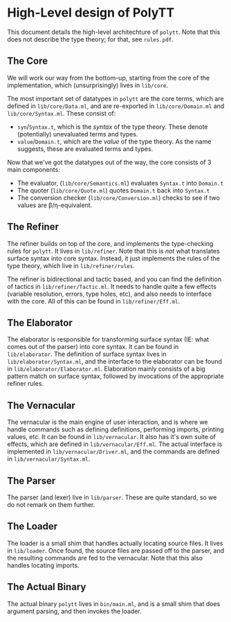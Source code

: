 # High-Level design of PolyTT

This document details the high-level architechture of `polytt`. Note that this does
not describe the type theory; for that, see `rules.pdf`.

## The Core

We will work our way from the bottom-up, starting from the core of the implementation,
which (unsurprisingly) lives in `lib/core`.

The most important set of datatypes in `polytt` are the core terms, which are defined
in `lib/core/Data.ml`, and are re-exported in `lib/core/Domain.ml` and `lib/core/Syntax.ml`.
These consist of:
- `syn`/`Syntax.t`, which is the *syntax* of the type theory. These denote (potentially)
  unevaluated terms and types.
- `value`/`Domain.t`, which are the *value* of the type theory. As the name suggests,
  these are evaluated terms and types.

Now that we've got the datatypes out of the way, the core consists of 3 main components:
- The evaluator, (`lib/core/Semantics.ml`) evaluates `Syntax.t` into `Domain.t`
- The quoter (`lib/core/Quote.ml`) quotes `Domain.t` back into `Syntax.t`
- The conversion checker (`lib/core/Conversion.ml`) checks to see if two values are β/η-equivalent.

## The Refiner

The refiner builds on top of the core, and implements the type-checking rules for `polytt`.
It lives in `lib/refiner`. Note that this is *not* what translates surface syntax into
core syntax. Instead, it just implements the rules of the type theory, which live in
`lib/refiner/rules`.

The refiner is bidirectional and tactic based, and you can find the definition of tactics
in `lib/refiner/Tactic.ml`. It needs to handle quite a few effects (variable resolution, errors,
type holes, etc), and also needs to interface with the core. All of this can be found in
`lib/refiner/Eff.ml`.

## The Elaborator

The elaborator is responsible for transforming surface syntax (IE: what comes out of the parser)
into core syntax. It can be found in `lib/elaborator`. The definition of surface syntax lives
in `lib/elaborator/Syntax.ml`, and the interface to the elaborator can be found in 
`lib/elaborator/Elaborator.ml`. Elaboration mainly consists of a big pattern match on surface syntax,
followed by invocations of the appropriate refiner rules.

## The Vernacular

The vernacular is the main engine of user interaction, and is where we handle
commands such as defining definitions, performing imports, printing values, etc.
It can be found in `lib/vernacular`. It also has it's own suite of effects, which
are defined in `lib/vernacular/Eff.ml`. The actual interface is implemented in
`lib/vernacular/Driver.ml`, and the commands are defined in `lib/vernacular/Syntax.ml`.

## The Parser

The parser (and lexer) live in `lib/parser`. These are quite standard, so we do
not remark on them further.

## The Loader

The loader is a small shim that handles actually locating source files. It
lives in `lib/loader`. Once found, the source files are passed off to the parser,
and the resulting commands are fed to the vernacular. Note that this also handles
locating imports.

## The Actual Binary

The actual binary `polytt` lives in `bin/main.ml`, and is a small shim that does
argument parsing, and then invokes the loader.
